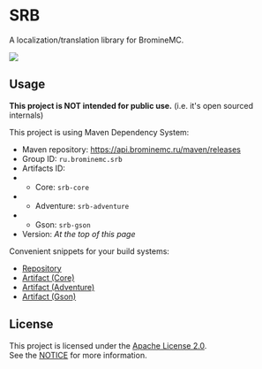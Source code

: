 # SRB

A localization/translation library for BromineMC.

![](https://img.shields.io/maven-metadata/v?metadataUrl=https%3A%2F%2Fapi.brominemc.ru%2Fmaven%2Freleases%2Fru%2Fbrominemc%2Fsrb%2Fsrb-core%2Fmaven-metadata.xml)

## Usage

**This project is NOT intended for public use.** (i.e. it's open sourced internals)

This project is using Maven Dependency System:

- Maven repository: https://api.brominemc.ru/maven/releases
- Group ID: `ru.brominemc.srb`
- Artifacts ID:
- - Core: `srb-core`
- - Adventure: `srb-adventure`
- - Gson: `srb-gson`
- Version: *At the top of this page*

Convenient snippets for your build systems:

- [Repository](https://api.brominemc.ru/maven/#/releases/ru/brominemc/srb)
- [Artifact (Core)](https://api.brominemc.ru/maven/#/releases/ru/brominemc/srb/srb-core)
- [Artifact (Adventure)](https://api.brominemc.ru/maven/#/releases/ru/brominemc/srb/srb-adventure)
- [Artifact (Gson)](https://api.brominemc.ru/maven/#/releases/ru/brominemc/srb/srb-gson)

## License

This project is licensed under the [Apache License 2.0](LICENSE).  
See the [NOTICE](NOTICE) for more information.
